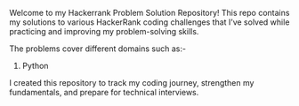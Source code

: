 Welcome to my Hackerrank Problem Solution Repository!
This repo contains my solutions to various HackerRank coding challenges that I’ve solved while practicing and improving my problem-solving skills.


The problems cover different domains such as:-
1. Python

 I created this repository to track my coding journey, strengthen my fundamentals, and prepare for technical interviews.

